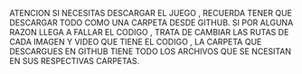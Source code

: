 ATENCION 
SI NECESITAS DESCARGAR EL JUEGO , RECUERDA TENER QUE DESCARGAR TODO COMO UNA CARPETA DESDE GITHUB. SI POR ALGUNA RAZON LLEGA A FALLAR EL CODIGO , TRATA DE CAMBIAR LAS RUTAS DE CADA IMAGEN Y VIDEO QUE TIENE EL CODIGO , LA CARPETA QUE DESCARGUES EN GITHUB TIENE TODO LOS ARCHIVOS QUE SE NCESITAN EN SUS RESPECTIVAS CARPETAS.
